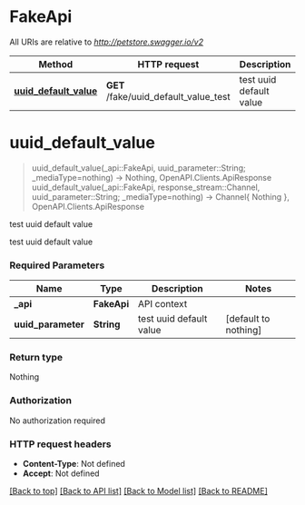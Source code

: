 # FakeApi

All URIs are relative to *http://petstore.swagger.io/v2*

Method | HTTP request | Description
------------- | ------------- | -------------
[**uuid_default_value**](FakeApi.md#uuid_default_value) | **GET** /fake/uuid_default_value_test | test uuid default value


# **uuid_default_value**
> uuid_default_value(_api::FakeApi, uuid_parameter::String; _mediaType=nothing) -> Nothing, OpenAPI.Clients.ApiResponse <br/>
> uuid_default_value(_api::FakeApi, response_stream::Channel, uuid_parameter::String; _mediaType=nothing) -> Channel{ Nothing }, OpenAPI.Clients.ApiResponse

test uuid default value

test uuid default value

### Required Parameters

Name | Type | Description  | Notes
------------- | ------------- | ------------- | -------------
 **_api** | **FakeApi** | API context | 
**uuid_parameter** | **String**| test uuid default value | [default to nothing]

### Return type

Nothing

### Authorization

No authorization required

### HTTP request headers

 - **Content-Type**: Not defined
 - **Accept**: Not defined

[[Back to top]](#) [[Back to API list]](../README.md#api-endpoints) [[Back to Model list]](../README.md#models) [[Back to README]](../README.md)

